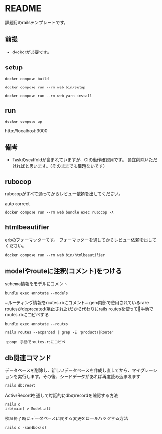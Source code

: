 # README

課題用のrailsテンプレートです。

## 前提

- dockerが必要です。

## setup

```
docker compose build
```

```
docker compose run --rm web bin/setup
```


```
docker compose run --rm web yarn install
```

## run

```
docker compose up
```

http://localhost:3000

## 備考

- Taskのscaffoldが含まれていますが、CIの動作確認用です。
適宜削除いただければと思います。（そのままでも問題ないです）

## rubocop

rubocopがすべて通ってからレビュー依頼を出してください。

auto correct

```
docker compose run --rm web bundle exec rubocop -A
```

## htmlbeautifier

erbのフォーマッターです。
フォーマッターを通してからレビュー依頼を出してください。

```
docker compose run --rm web bin/htmlbeautifier
```

## modelやrouteに注釈(コメント)をつける

schema情報をモデルにコメント

```
bundle exec annotate --models
```

~ルーティング情報をroutes.rbにコメント~ gem内部で使用されているrake routesがdeprecated(廃止された)だから代わりにrails routesを使って:poop:手動でroutes.rbにコピペする

```
bundle exec annotate --routes

rails routes --expanded | grep -E 'products|Route'

:poop: 手動でroutes.rbにコピペ
```
## db関連コマンド

データベースを削除し、新しいデータベースを作成し直してから、マイグレーションを実行します。その後、シードデータがあれば再度読み込まれます

```
rails db:reset
```

ActiveRecordを通して対話的にdbのrecordを確認する方法
```
rails c
irb(main) > Model.all
```

検証終了時にデータベースに関する変更をロールバックする方法

```
rails c -sandbox(s)
```
